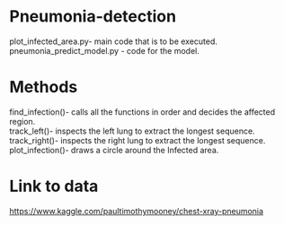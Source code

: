 # Pneumonia-detection


plot_infected_area.py- main code that is to be executed.  
pneumonia_predict_model.py - code for the model.  
   


# Methods

find_infection()- calls all the functions in order and decides the affected region.  
track_left()- inspects the left lung to extract the longest sequence.  
track_right()- inspects the right lung to extract the longest sequence.  
plot_infection()- draws a circle around the Infected area.  

# Link to data

https://www.kaggle.com/paultimothymooney/chest-xray-pneumonia
